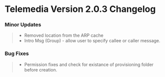 # Telemedia Version 2.0.3 Changelog
	
### Minor Updates

>* Removed location from the ARP cache
>* Intro Msg (Group) - allow user to specify callee or caller message.


### Bug Fixes

>*  Permission fixes and check for existance of provisioning folder before creation.